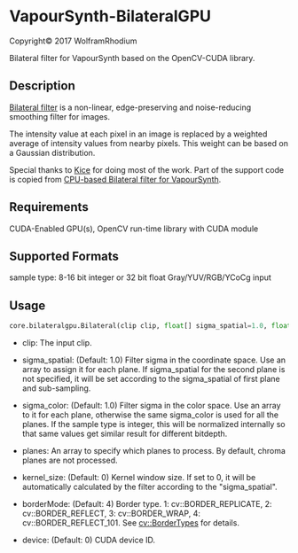 # VapourSynth-BilateralGPU
Copyright© 2017 WolframRhodium

Bilateral filter for VapourSynth based on the OpenCV-CUDA library.
## Description
[Bilateral filter](https://en.wikipedia.org/wiki/Bilateral_filter) is a non-linear, edge-preserving and noise-reducing smoothing filter for images.

The intensity value at each pixel in an image is replaced by a weighted average of intensity values from nearby pixels. This weight can be based on a Gaussian distribution.

Special thanks to [Kice](https://github.com/kice) for doing most of the work. Part of the support code is copied from [CPU-based Bilateral filter for VapourSynth](https://github.com/HomeOfVapourSynthEvolution/VapourSynth-Bilateral).

## Requirements
CUDA-Enabled GPU(s), OpenCV run-time library with CUDA module

## Supported Formats

sample type: 8-16 bit integer or 32 bit float Gray/YUV/RGB/YCoCg input

## Usage

```python
core.bilateralgpu.Bilateral(clip clip, float[] sigma_spatial=1.0, float[] sigma_color=1.0, int[] planes, int[] kernel_size=0, int[] borderMode=4, int[] device=0)
```

- clip:
    The input clip.

- sigma_spatial: (Default: 1.0)
    Filter sigma in the coordinate space.
	Use an array to assign it for each plane. If sigma_spatial for the second plane is not specified, it will be set according to the sigma_spatial of first plane and sub-sampling.

- sigma_color: (Default: 1.0)
    Filter sigma in the color space.
	Use an array to it for each plane, otherwise the same sigma_color is used for all the planes.
	If the sample type is integer, this will be normalized internally so that same values get similar result for different bitdepth.

- planes:
    An array to specify which planes to process.
    By default, chroma planes are not processed.

- kernel_size: (Default: 0)
    Kernel window size. If set to 0, it will be automatically calculated by the filter according to the "sigma_spatial".

- borderMode: (Default: 4)
    Border type. 1: cv::BORDER_REPLICATE, 2: cv::BORDER_REFLECT, 3: cv::BORDER_WRAP, 4: cv::BORDER_REFLECT_101.
	See [cv::BorderTypes](http://docs.opencv.org/3.2.0/d2/de8/group__core__array.html#ga209f2f4869e304c82d07739337eae7c5) for details.

- device: (Default: 0)
    CUDA device ID.

